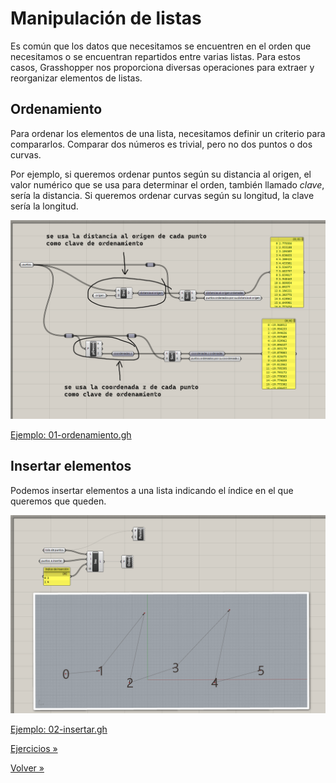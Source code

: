 # Manipulación de listas

Es común que los datos que necesitamos se encuentren en el orden que
necesitamos o se encuentran repartidos entre varias listas.
Para estos casos, Grasshopper nos proporciona diversas operaciones para
extraer y reorganizar elementos de listas.

## Ordenamiento

Para ordenar los elementos de una lista, necesitamos definir un criterio
para compararlos. Comparar dos números es trivial, pero no dos puntos
o dos curvas.

Por ejemplo, si queremos ordenar puntos según su distancia al origen,
el valor numérico que se usa para determinar el orden, también llamado _clave_,
sería la distancia. Si queremos ordenar curvas según su longitud, la clave
sería la longitud.

![Ordenamiento](./figuras/01-ordenamiento.png)

[Ejemplo: 01-ordenamiento.gh](./01-ordenamiento.gh)

## Insertar elementos

Podemos insertar elementos a una lista indicando el índice en
el que queremos que queden.

![Insertar elementos](./figuras/02-insertar.png)

[Ejemplo: 02-insertar.gh](./02-insertar.gh)

[Ejercicios »](./ejercicios)

[Volver »](..)

